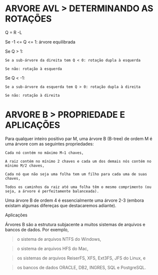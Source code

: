 #  ARVORE AVL > DETERMINANDO AS ROTAÇÕES

Q = R -L

Se -1 <= Q <= 1:  árvore equilibrada

Se Q > 1:
	
	Se a sub-árvore da direita tem Q < 0: rotação dupla à esquerda
		
	Se não: rotação à esquerda
		
Se Q < -1:
	
	Se a sub-árvore da esquerda tem Q > 0: rotação dupla à direita
	
	Se não: rotação à direita
 
 
 # ARVORE B > PROPRIEDADE E APLICAÇÕES
 
 Para qualquer inteiro positivo par M, uma árvore B (B-tree) de ordem M é uma árvore com as seguintes propriedades:

    Cada nó contém no máximo M−1 chaves,
    
    A raiz contém no mínimo 2 chaves e cada um dos demais nós contém no mínimo M/2 chaves,
    
    Cada nó que não seja uma folha tem um filho para cada uma de suas chaves,
    
    Todos os caminhos da raiz até uma folha têm o mesmo comprimento (ou seja, a árvore é perfeitamente balanceada). 

Uma árvore B de ordem 4 é essencialmente uma árvore 2-3 (embora existam algumas difereças que destacaremos adiante).

Aplicações 

Árvores B são a estrutura subjacente a muitos sistemas de arquivos e bancos de dados.  Por exemplo,

   > o sistema de arquivos NTFS do Windows,
    
   > o sistema de arquivos HFS do Mac,
    
   > os sistemas de arquivos ReiserFS, XFS, Ext3FS, JFS do Linux, e
    
   > os bancos de dados ORACLE, DB2, INGRES, SQL e PostgreSQL. 



